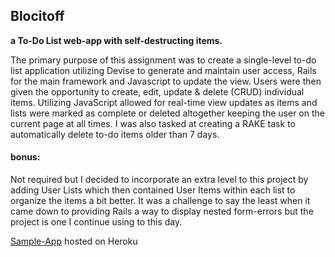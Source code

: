 ## Blocitoff
__a To-Do List web-app with self-destructing items.__

The primary purpose of this assignment was to create a single-level to-do list application utilizing Devise to generate and maintain user access, Rails for the main framework and Javascript to update the view. Users were then given the opportunity to create, edit, update & delete (CRUD) individual items. Utilizing JavaScript allowed for real-time view updates as items and lists were marked as complete or deleted altogether keeping the user on the current page at all times. I was also tasked at creating a RAKE task to automatically delete to-do items older than 7 days.

#### bonus:
Not required but I decided to incorporate an extra level to this project by adding User Lists which then contained User Items within each list to organize the items a bit better. It was a challenge to say the least when it came down to providing Rails a way to display nested form-errors but the project is one I continue using to this day.

[Sample-App](https://cmds-blocitoff.herokuapp.com/) hosted on Heroku
